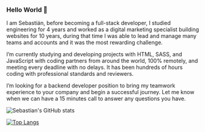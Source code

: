 ### Hello World 👋

I am Sebastián, before becoming a full-stack developer, I studied engineering for 4 years and worked as a digital marketing specialist building websites for 10 years, during that time I was able to lead and manage many teams and accounts and it was the most rewarding challenge.

I’m currently studying and developing projects with HTML, SASS, and JavaScript with coding partners from around the world, 100% remotely, and meeting every deadline with no delays. It has been hundreds of hours coding with professional standards and reviewers.

I’m looking for a backend developer position to bring my teamwork experience to your company and begin a successful journey. Let me know when we can have a 15 minutes call to answer any questions you have.

![Sebastian's GitHub stats](https://github-readme-stats.vercel.app/api?username=smunozmo&count_private=true&icons=true&theme=vision-friendly-dark)

[![Top Langs](https://github-readme-stats.vercel.app/api/top-langs/?username=smunozmo&langs_count=8&theme=vision-friendly-dark)](https://github.com/smunozmo)


<!--
**smunozmo/smunozmo** is a ✨ _special_ ✨ repository because its `README.md` (this file) appears on your GitHub profile.

Here are some ideas to get you started:

- 🔭 I’m currently working on ...
- 🌱 I’m currently learning ...
- 👯 I’m looking to collaborate on ...
- 🤔 I’m looking for help with ...
- 💬 Ask me about ...
- 📫 How to reach me: ...
- 😄 Pronouns: ...
- ⚡ Fun fact: ...
-->
